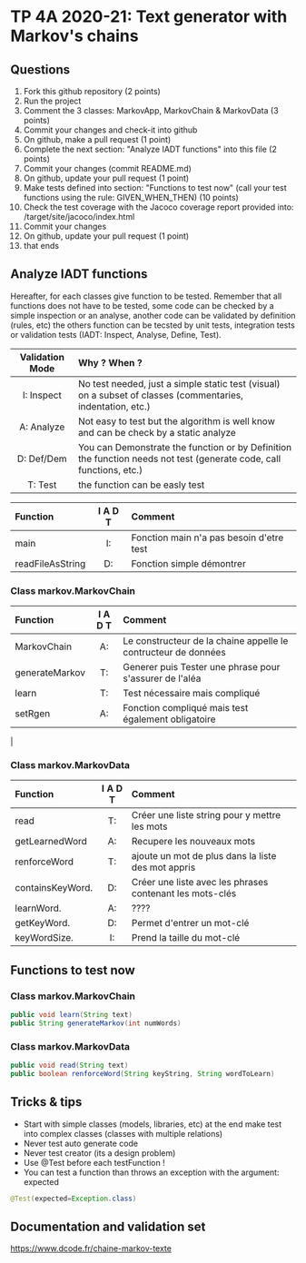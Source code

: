 # TP 4A 2020-21: Text generator with Markov's chains

## Questions
1. Fork this github repository  (2 points)
2. Run the project
3. Comment the 3 classes: MarkovApp, MarkovChain & MarkovData (3 points)
4. Commit your changes and check-it into github
5. On github, make a pull request (1 point)
6. Complete the next section: "Analyze IADT functions" into this file (2 points)
7. Commit your changes (commit README.md)
8. On github, update your pull request (1 point)
9. Make tests defined into section: "Functions to test now" (call your test functions using the rule: GIVEN_WHEN_THEN) (10 points)
10. Check the test coverage with the Jacoco coverage report provided into: /target/site/jacoco/index.html
11. Commit your changes
12. On github, update your pull request (1 point)
13. that ends

## Analyze IADT functions
Hereafter, for each classes give function to be tested. Remember that all functions does not have to be tested, some code can be checked by a simple inspection or an analyse, another code can be validated by definition (rules, etc) the others function can be tecsted by unit tests, integration tests or validation tests (IADT: Inspect, Analyse, Define, Test). 

| Validation Mode |   Why ? When ?  |
| :-------------: | :-------------- |
| I: Inspect | No test needed, just a simple static test (visual) on a subset of classes (commentaries, indentation, etc.) |
| A: Analyze | Not easy to test but the algorithm is well know and can be check by a static analyze |
| D: Def/Dem | You can Demonstrate the function or by Definition the function needs not test (generate code, call functions, etc.)|
| T: Test | the function can be easly test |

| Function      |     I A D T     |        Comment |
| :------------ | :-------------: | :------------- |
| main | I:  | Fonction main n'a pas besoin d'etre test | 
| readFileAsString | D: | Fonction simple démontrer | 

### Class markov.MarkovChain

| Function      |     I A D T     |        Comment |
| :------------ | :-------------: | :------------- |
| MarkovChain  | A: | Le constructeur de la chaine appelle le contructeur de données |
| generateMarkov  | T: | Generer puis Tester une phrase pour s'assurer de l'aléa |
| learn  | T: | Test nécessaire mais compliqué |
| setRgen  | A: | Fonction compliqué mais test également obligatoire |
|
### Class markov.MarkovData

| Function      |     I A D T     |        Comment |
| :------------ | :-------------: | :------------- |
| read  | T: | Créer une liste string pour y mettre les mots |
| getLearnedWord  | A: | Recupere les nouveaux mots |
| renforceWord  | T: | ajoute un mot de plus dans la liste des mot appris |
| containsKeyWord.  | D: | Créer une liste avec les phrases contenant les mots-clés |
| learnWord.  | A: | ???? |
| getKeyWord.  | D: | Permet d'entrer un mot-clé |
| keyWordSize.  | I: | Prend la taille du mot-clé |

## Functions to test now

### Class markov.MarkovChain

```Java
public void learn(String text)
public String generateMarkov(int numWords)
```

### Class markov.MarkovData

```Java
public void read(String text)
public boolean renforceWord(String keyString, String wordToLearn)
```

## Tricks & tips

- Start with simple classes (models, libraries, etc) at the end make test into complex classes (classes with multiple relations)
- Never test auto generate code
- Never test creator (its a design problem)
- Use @Test before each testFunction !
- You can test a function than throws an exception with the argument: expected
```Java
@Test(expected=Exception.class)
```

## Documentation and validation set
https://www.dcode.fr/chaine-markov-texte
